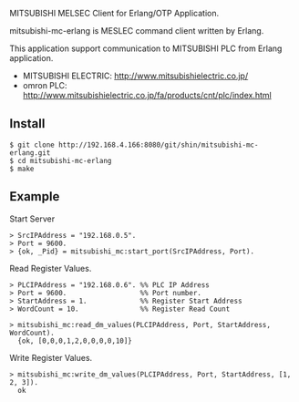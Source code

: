 MITSUBISHI MELSEC Client for Erlang/OTP Application. 

mitsubishi-mc-erlang is MESLEC command client written by Erlang.

This application support communication to MITSUBISHI PLC from Erlang application.

* MITSUBISHI ELECTRIC: <http://www.mitsubishielectric.co.jp/>
* omron PLC: <http://www.mitsubishielectric.co.jp/fa/products/cnt/plc/index.html>

Install
------------------------------------------------------------------

    $ git clone http://192.168.4.166:8080/git/shin/mitsubishi-mc-erlang.git
    $ cd mitsubishi-mc-erlang
    $ make

Example
------------------------------------------------------------------

Start Server

    > SrcIPAddress = "192.168.0.5".
    > Port = 9600.
    > {ok, _Pid} = mitsubishi_mc:start_port(SrcIPAddress, Port).

Read Register Values.

    > PLCIPAddress = "192.168.0.6". %% PLC IP Address
    > Port = 9600.                  %% Port number.
    > StartAddress = 1.             %% Register Start Address
    > WordCount = 10.               %% Register Read Count
    
    > mitsubishi_mc:read_dm_values(PLCIPAddress, Port, StartAddress, WordCount).
      {ok, [0,0,0,1,2,0,0,0,0,10]}

Write Register Values.

    > mitsubishi_mc:write_dm_values(PLCIPAddress, Port, StartAddress, [1, 2, 3]).    
      ok
